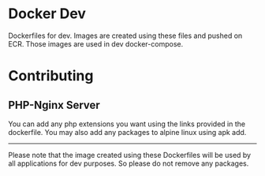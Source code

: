 # Docker Dev
Dockerfiles for dev. Images are created using these files and pushed on ECR. Those images are used in dev docker-compose.

# Contributing
## PHP-Nginx Server
You can add any php extensions you want using the links provided in the dockerfile. You may also add any packages to alpine linux using apk add.

---
Please note that the image created using these Dockerfiles will be used by all applications for dev purposes. So please do not remove any packages.